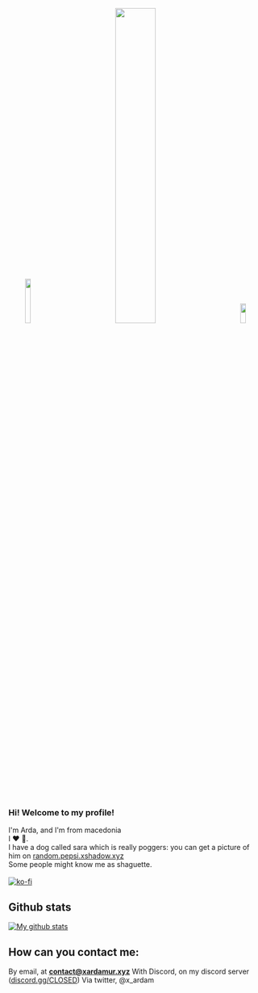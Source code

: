 <p float="left" align="center">
  <img src="https://i.imgur.com/U9lFsUG.jpeg" width=15% />
  &nbsp;&nbsp;&nbsp;&nbsp;&nbsp;&nbsp;&nbsp;&nbsp;&nbsp;&nbsp;&nbsp;&nbsp;&nbsp;&nbsp;&nbsp;&nbsp;&nbsp;&nbsp;<img src="https://i.imgur.com/b1a39cz.png" width=40% />
  &nbsp;&nbsp;&nbsp;&nbsp;&nbsp;&nbsp;&nbsp;&nbsp;&nbsp;&nbsp;&nbsp;&nbsp;&nbsp;&nbsp;&nbsp;&nbsp;&nbsp;&nbsp;<img src="https://i.ibb.co/n0C9kvJ/o.png" width=15% height=10%/>
</p>

### Hi! Welcome to my profile!
I'm Arda, and I'm from macedonia<br/> 
I ❤ 🥖.<br/> 
I have a dog called sara which is really poggers: you can get a picture of him on [random.pepsi.xshadow.xyz](https://random.pepsi.xshadow.xyz)<br/> 
Some people might know me as shaguette.<br/><br/>
[![ko-fi](https://ko-fi.com/img/githubbutton_sm.svg)](https://ko-fi.com/I3I87ZFES)

## Github stats
[![My github stats](https://github-readme-stats.vercel.app/api?username=shadowdevfr&count_private=true&include_all_commits=true&theme=vision-friendly-dark&show_icons=true)](https://shadowdev.ga)

## How can you contact me:
By email, at **contact@xardamur.xyz**
With Discord, on my discord server ([discord.gg/CLOSED](https://discord.gg/CLOSED))
Via twitter, @x_ardam
